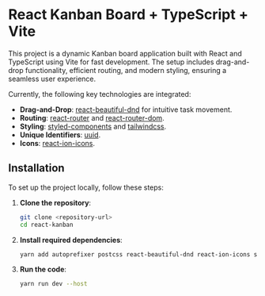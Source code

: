 # React Kanban Board + TypeScript + Vite  

This project is a dynamic Kanban board application built with React and TypeScript using Vite for fast development. The setup includes drag-and-drop functionality, efficient routing, and modern styling, ensuring a seamless user experience.

Currently, the following key technologies are integrated:  

- **Drag-and-Drop**: [react-beautiful-dnd](https://github.com/atlassian/react-beautiful-dnd) for intuitive task movement.  
- **Routing**: [react-router](https://reactrouter.com/) and [react-router-dom](https://reactrouter.com/web/guides/quick-start).  
- **Styling**: [styled-components](https://styled-components.com/) and [tailwindcss](https://tailwindcss.com/).  
- **Unique Identifiers**: [uuid](https://github.com/uuidjs/uuid).  
- **Icons**: [react-ion-icons](https://react-ionicons.com/).  

## Installation  

To set up the project locally, follow these steps:  

1. **Clone the repository**:  
   ```bash
   git clone <repository-url>
   cd react-kanban

2. **Install required dependencies**:  
   ```bash
   yarn add autoprefixer postcss react-beautiful-dnd react-ion-icons styled-components react-router react-router-dom tailwindcss uuid

3. **Run the code**:  
   ```bash
   yarn run dev --host

 
